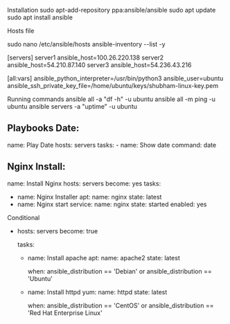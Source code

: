 Installation
sudo apt-add-repository ppa:ansible/ansible
sudo apt update
sudo apt install ansible

Hosts file

sudo nano /etc/ansible/hosts
ansible-inventory --list -y

[servers]
server1 ansible_host=100.26.220.138
server2 ansible_host=54.210.87.140
server3 ansible_host=54.236.43.216

[all:vars]
ansible_python_interpreter=/usr/bin/python3
ansible_user=ubuntu
ansible_ssh_private_key_file=/home/ubuntu/keys/shubham-linux-key.pem



Running commands
ansible all -a "df -h" -u ubuntu
ansible all -m ping -u ubuntu
ansible servers -a "uptime" -u ubuntu

Playbooks
Date:
- 
  name: Play Date
  hosts: servers
  tasks:
    - name: Show date
      command: date









Nginx Install:
-
 name: Install Nginx
 hosts: servers
 become: yes
 tasks:
   - name: Nginx Installer
     apt:
       name: nginx
       state: latest 
   - name: Nginx start
     service:
        name: nginx
        state: started
        enabled: yes









Conditional

- 
  hosts: servers
  become: true

  tasks:
  - name: Install apache
    apt: 
      name: apache2
      state: latest
    
    when: ansible_distribution == 'Debian' or ansible_distribution == 'Ubuntu'

  - name: Install httpd
    yum: 
      name: httpd
      state: latest
    
    when: ansible_distribution == 'CentOS' or ansible_distribution == 'Red Hat Enterprise Linux'


